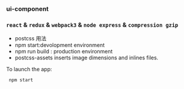### **ui-component**
### `react` & `redux` & `webpack3` & `node express` & `compression gzip`
* postcss 用法
* npm start:devolopment environment
* npm run build  : production environment
* postcss-assets inserts image dimensions and inlines files.

To launch the app:

```bash
 npm start 
```